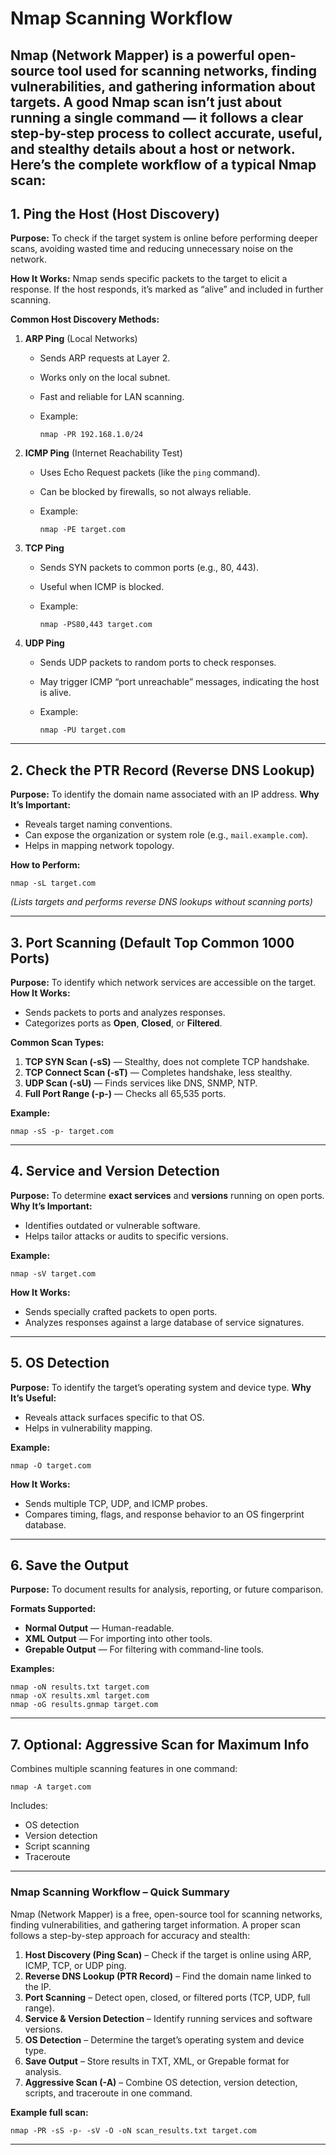 
# Nmap Scanning Workflow

Nmap (Network Mapper) is a powerful open-source tool used for scanning networks, finding vulnerabilities, and gathering information about targets. A good Nmap scan isn’t just about running a single command — it follows a clear step-by-step process to collect accurate, useful, and stealthy details about a host or network. Here’s the complete workflow of a typical Nmap scan:
---

## **1. Ping the Host (Host Discovery)**

**Purpose:** To check if the target system is online before performing deeper scans, avoiding wasted time and reducing unnecessary noise on the network.

**How It Works:**
Nmap sends specific packets to the target to elicit a response. If the host responds, it’s marked as “alive” and included in further scanning.

**Common Host Discovery Methods:**

1. **ARP Ping** (Local Networks)

   * Sends ARP requests at Layer 2.
   * Works only on the local subnet.
   * Fast and reliable for LAN scanning.
   * Example:

     ```
     nmap -PR 192.168.1.0/24
     ```

2. **ICMP Ping** (Internet Reachability Test)

   * Uses Echo Request packets (like the `ping` command).
   * Can be blocked by firewalls, so not always reliable.
   * Example:

     ```
     nmap -PE target.com
     ```

3. **TCP Ping**

   * Sends SYN packets to common ports (e.g., 80, 443).
   * Useful when ICMP is blocked.
   * Example:

     ```
     nmap -PS80,443 target.com
     ```

4. **UDP Ping**

   * Sends UDP packets to random ports to check responses.
   * May trigger ICMP “port unreachable” messages, indicating the host is alive.
   * Example:

     ```
     nmap -PU target.com
     ```

---

## **2. Check the PTR Record (Reverse DNS Lookup)**

**Purpose:** To identify the domain name associated with an IP address.
**Why It’s Important:**

* Reveals target naming conventions.
* Can expose the organization or system role (e.g., `mail.example.com`).
* Helps in mapping network topology.

**How to Perform:**

```
nmap -sL target.com
```

*(Lists targets and performs reverse DNS lookups without scanning ports)*

---

## **3. Port Scanning (Default Top Common 1000 Ports)**

**Purpose:** To identify which network services are accessible on the target.
**How It Works:**

* Sends packets to ports and analyzes responses.
* Categorizes ports as **Open**, **Closed**, or **Filtered**.

**Common Scan Types:**

1. **TCP SYN Scan (-sS)** — Stealthy, does not complete TCP handshake.
2. **TCP Connect Scan (-sT)** — Completes handshake, less stealthy.
3. **UDP Scan (-sU)** — Finds services like DNS, SNMP, NTP.
4. **Full Port Range (-p-)** — Checks all 65,535 ports.

**Example:**

```
nmap -sS -p- target.com
```

---

## **4. Service and Version Detection**

**Purpose:** To determine **exact services** and **versions** running on open ports.
**Why It’s Important:**

* Identifies outdated or vulnerable software.
* Helps tailor attacks or audits to specific versions.

**Example:**

```
nmap -sV target.com
```

**How It Works:**

* Sends specially crafted packets to open ports.
* Analyzes responses against a large database of service signatures.

---

## **5. OS Detection**

**Purpose:** To identify the target’s operating system and device type.
**Why It’s Useful:**

* Reveals attack surfaces specific to that OS.
* Helps in vulnerability mapping.

**Example:**

```
nmap -O target.com
```

**How It Works:**

* Sends multiple TCP, UDP, and ICMP probes.
* Compares timing, flags, and response behavior to an OS fingerprint database.

---

## **6. Save the Output**

**Purpose:** To document results for analysis, reporting, or future comparison.

**Formats Supported:**

* **Normal Output** — Human-readable.
* **XML Output** — For importing into other tools.
* **Grepable Output** — For filtering with command-line tools.

**Examples:**

```
nmap -oN results.txt target.com
nmap -oX results.xml target.com
nmap -oG results.gnmap target.com
```

---

## **7. Optional: Aggressive Scan for Maximum Info**

Combines multiple scanning features in one command:

```
nmap -A target.com
```

Includes:

* OS detection
* Version detection
* Script scanning
* Traceroute

---


### **Nmap Scanning Workflow – Quick Summary**

Nmap (Network Mapper) is a free, open-source tool for scanning networks, finding vulnerabilities, and gathering target information. A proper scan follows a step-by-step approach for accuracy and stealth:

1. **Host Discovery (Ping Scan)** – Check if the target is online using ARP, ICMP, TCP, or UDP ping.
2. **Reverse DNS Lookup (PTR Record)** – Find the domain name linked to the IP.
3. **Port Scanning** – Detect open, closed, or filtered ports (TCP, UDP, full range).
4. **Service & Version Detection** – Identify running services and software versions.
5. **OS Detection** – Determine the target’s operating system and device type.
6. **Save Output** – Store results in TXT, XML, or Grepable format for analysis.
7. **Aggressive Scan (-A)** – Combine OS detection, version detection, scripts, and traceroute in one command.

**Example full scan:**

```
nmap -PR -sS -p- -sV -O -oN scan_results.txt target.com
```

---

